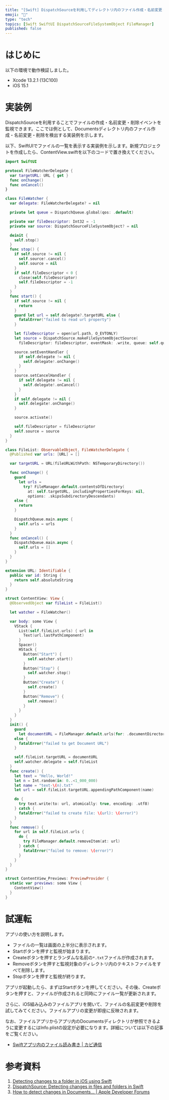 ```yaml
---
title: "[Swift] DispatchSourceを利用してディレクトリ内のファイル作成・名前変更・削除を監視する"
emoji: "🌟"
type: "tech"
topics: [Swift SwiftUI DispatchSourceFileSystemObject FileManager]
published: false
---
```

# はじめに

以下の環境で動作検証しました。

- Xcode 13.2.1 (13C100)
- iOS 15.1

# 実装例

DispatchSourceを利用することでファイルの作成・名前変更・削除イベントを監視できます。ここでは例として、Documentsディレクトリ内のファイル作成・名前変更・削除を検出する実装例を示します。

以下、SwiftUIでファイルの一覧を表示する実装例を示します。新規プロジェクトを作成したら、ContentView.swiftを以下のコードで置き換えてください。

```swift
import SwiftUI

protocol FileWatcherDelegate {
  var targetURL: URL { get }
  func onChange()
  func onCancel()
}

class FileWatcher {
  var delegate: FileWatcherDelegate? = nil

  private let queue = DispatchQueue.global(qos: .default)

  private var fileDescriptor: Int32 = -1
  private var source: DispatchSourceFileSystemObject? = nil

  deinit {
    self.stop()
  }
  func stop() {
    if self.source != nil {
      self.source!.cancel()
      self.source = nil
    }
    if self.fileDescriptor < 0 {
      close(self.fileDescriptor)
      self.fileDescriptor = -1
    }
  }
  func start() {
    if self.source != nil {
      return
    }
    guard let url = self.delegate?.targetURL else {
      fatalError("failed to read url property")
    }

    let fileDescriptor = open(url.path, O_EVTONLY)
    let source = DispatchSource.makeFileSystemObjectSource(
      fileDescriptor: fileDescriptor, eventMask: .write, queue: self.queue)

    source.setEventHandler {
      if self.delegate != nil {
        self.delegate!.onChange()
      }
    }
    source.setCancelHandler {
      if self.delegate != nil {
        self.delegate!.onCancel()
      }
    }
    if self.delegate != nil {
      self.delegate!.onChange()
    }

    source.activate()

    self.fileDescriptor = fileDescriptor
    self.source = source
  }
}

class FileList: ObservableObject, FileWatcherDelegate {
  @Published var urls: [URL] = []

  var targetURL = URL(fileURLWithPath: NSTemporaryDirectory())

  func onChange() {
    guard
      let urls =
        try? FileManager.default.contentsOfDirectory(
          at: self.targetURL, includingPropertiesForKeys: nil,
          options: .skipsSubdirectoryDescendants)
    else {
      return
    }

    DispatchQueue.main.async {
      self.urls = urls
    }
  }
  func onCancel() {
    DispatchQueue.main.async {
      self.urls = []
    }
  }
}

extension URL: Identifiable {
  public var id: String {
    return self.absoluteString
  }
}

struct ContentView: View {
  @ObservedObject var fileList = FileList()

  let watcher = FileWatcher()

  var body: some View {
    VStack {
      List(self.fileList.urls) { url in
        Text(url.lastPathComponent)
      }
      Spacer()
      HStack {
        Button("Start") {
          self.watcher.start()
        }
        Button("Stop") {
          self.watcher.stop()
        }
        Button("Create") {
          self.create()
        }
        Button("Remove") {
          self.remove()
        }
      }
    }
  }
  init() {
    guard
      let documentURL = FileManager.default.urls(for: .documentDirectory, in: .userDomainMask).first
    else {
      fatalError("failed to get Document URL")
    }

    self.fileList.targetURL = documentURL
    self.watcher.delegate = self.fileList
  }
  func create() {
    let text = "Hello, World!"
    let n = Int.random(in: 0..<1_000_000)
    let name = "text-\(n).txt"
    let url = self.fileList.targetURL.appendingPathComponent(name)

    do {
      try text.write(to: url, atomically: true, encoding: .utf8)
    } catch {
      fatalError("failed to create file: \(url): \(error)")
    }
  }
  func remove() {
    for url in self.fileList.urls {
      do {
        try FileManager.default.removeItem(at: url)
      } catch {
        fatalError("failed to remove: \(error)")
      }
    }
  }
}

struct ContentView_Previews: PreviewProvider {
  static var previews: some View {
    ContentView()
  }
}
```

# 試運転

アプリの使い方を説明します。

- ファイルの一覧は画面の上半分に表示されます。
- Startボタンを押すと監視が始まります。
- Createボタンを押すとランダムな名前の`*.txt`ファイルが作成されます。
- Removeボタンを押すと監視対象のディレクトリ内のテキストファイルをすべて削除します。
- Stopボタンを押すと監視が終ります。

アプリが起動したら、まずはStartボタンを押してください。その後、Createボタンを押すと、ファイルが作成されると同時にファイル一覧が更新されます。

さらに、iOS組み込みのファイルアプリを開いて、ファイルの名前変更や削除を試してみてください。ファイルアプリの変更が即座に反映されます。

なお、ファイルアプリからアプリ内のDocumentsディレクトリが参照できるように変更するにはInfo.plistの設定が必要になります。詳細については以下の記事をご覧ください。

- [Swiftアプリ内のファイル読み書き | カピ通信](https://capibara1969.com/2836/)

# 参考資料

1. [Detecting changes to a folder in iOS using Swift](https://medium.com/over-engineering/monitoring-a-folder-for-changes-in-ios-dc3f8614f902)
2. [DispatchSource: Detecting changes in files and folders in Swift](https://swiftrocks.com/dispatchsource-detecting-changes-in-files-and-folders-in-swift.html)
3. [How to detect changes in Documents… | Apple Developer Forums](https://developer.apple.com/forums/thread/90531)
